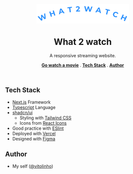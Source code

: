 <p align='center'>
<img alt='logo' src='./public/what2watch-logo.svg'>
<p>

<h1 align='center'>What 2 watch</h1>

<p align='center'>A responsive streaming website.</p>

<p align='center'>
<a href='https://what2watch-mauve.vercel.app/'><strong>Go watch a movie</strong></a> .
<a href='#tech-stack'><strong>Tech Stack</strong></a> .
<a href='#author'><strong>Author</strong></a>
</p>
<br/>

## Tech Stack

- [Next.js](https://nextjs.org) Framework
- [Typescript](https://www.typescriptlang.org) Language
- [shadcn/ui](https://ui.shadcn.com)
  - Styling with [Tailwind CSS](https://tailwindcss.com)
  - Icons from [React Icons](https://react-icons.github.io/react-icons)
- Good practice with [ESlint](https://eslint.org)
- Deployed with [Vercel](https://vercel.com/)
- Designed with [Figma](https://www.figma.com/)

## Author

- My self ([@vitolinho](https://github.com/vitolinho))